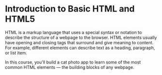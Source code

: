 # Introduction to Basic HTML and HTML5
HTML is a markup language that uses a special syntax or notation to describe the structure of a webpage to the browser. HTML elements usually have opening and closing tags that surround and give meaning to content. For example, different elements can describe text as a heading, paragraph, or list item.

In this course, you'll build a cat photo app to learn some of the most common HTML elements — the building blocks of any webpage.